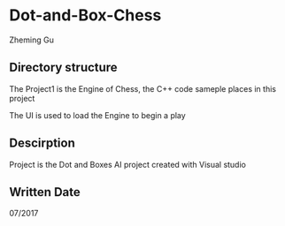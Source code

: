 # Dot-and-Box-Chess
Zheming Gu
## Directory structure

The Project1 is the Engine of Chess, the C++ code sameple places in this project

The UI is used to load the Engine to begin a play

## Descirption

Project is the Dot and Boxes AI project created with Visual studio

## Written Date
07/2017



